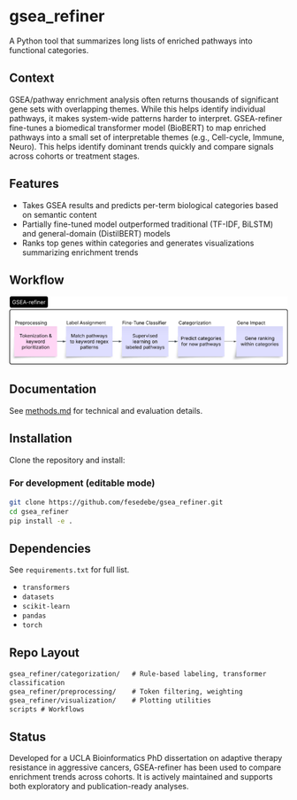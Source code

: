 # gsea_refiner
 A Python tool that summarizes long lists of enriched pathways into functional categories.

## Context
 GSEA/pathway enrichment analysis often returns thousands of significant gene sets with overlapping themes. While this helps identify individual pathways, it makes system-wide patterns harder to interpret. GSEA-refiner fine-tunes a biomedical transformer model (BioBERT) to map enriched pathways into a small set of interpretable themes (e.g., Cell-cycle, Immune, Neuro). This helps identify dominant trends quickly and compare signals across cohorts or treatment stages.
 
## Features
- Takes GSEA results and predicts per-term biological categories based on semantic content
- Partially fine-tuned model outperformed traditional (TF-IDF, BiLSTM) and general-domain (DistilBERT) models
- Ranks top genes within categories and generates visualizations summarizing enrichment trends

## Workflow
![GSEA-refiner Workflow](docs/gsea_refiner_workflow.png)

## Documentation
See [methods.md](docs/methods.md) for technical and evaluation details.

## Installation
Clone the repository and install:

### For development (editable mode)
```bash
git clone https://github.com/fesedebe/gsea_refiner.git
cd gsea_refiner
pip install -e .
```

## Dependencies
See `requirements.txt` for full list.
- `transformers`
- `datasets`
- `scikit-learn`
- `pandas`
- `torch`

## Repo Layout
```
gsea_refiner/categorization/   # Rule-based labeling, transformer classification
gsea_refiner/preprocessing/    # Token filtering, weighting
gsea_refiner/visualization/    # Plotting utilities
scripts # Workflows
```

## Status  
Developed for a UCLA Bioinformatics PhD dissertation on adaptive therapy resistance in aggressive cancers, GSEA-refiner has been used to compare enrichment trends across cohorts. It is actively maintained and supports both exploratory and publication-ready analyses.